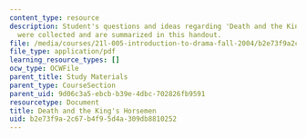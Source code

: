 ```yaml
---
content_type: resource
description: Student's questions and ideas regarding 'Death and the King's Horseman'
  were collected and are summarized in this handout.
file: /media/courses/21l-005-introduction-to-drama-fall-2004/b2e73f9a2c67b4f95d4a309db8810252_student_question.pdf
file_type: application/pdf
learning_resource_types: []
ocw_type: OCWFile
parent_title: Study Materials
parent_type: CourseSection
parent_uid: 9d06c3a5-ebcb-b39e-4dbc-702826fb9591
resourcetype: Document
title: Death and the King's Horsemen
uid: b2e73f9a-2c67-b4f9-5d4a-309db8810252
---
```

